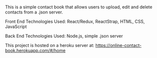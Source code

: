 This is a simple contact book that allows users to upload, edit and delete contacts from a .json server.

Front End Technologies Used: React/Redux, ReactStrap, HTML, CSS, JavaScript

Back End Technologies Used: Node.js, simple .json server

This project is hosted on a heroku server at: https://online-contact-book.herokuapp.com/#/home
